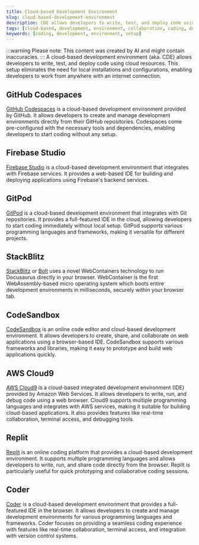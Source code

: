 ```yaml
---
title: Cloud-based Development Environment
slug: cloud-based-development-environment
description: CDE allows developers to write, test, and deploy code using cloud resources
tags: [cloud-based, development, environment, collaboration, coding, development, environment, setup]
keywords: [coding, development, environment, setup]
---
```

:::warning
Please note: This content was created by AI and might contain inaccuracies.
:::
A cloud-based development environment (aka. CDE) allows developers to write, test, and deploy code using cloud resources.
This setup eliminates the need for local installations and configurations, enabling developers to work from anywhere with an internet connection.

## GitHub Codespaces
[GitHub Codespaces](https://github.com/features/codespaces) is a cloud-based development environment provided by GitHub.
It allows developers to create and manage development environments directly from their GitHub repositories.
Codespaces come pre-configured with the necessary tools and dependencies, enabling developers to start coding without any setup.    

## Firebase Studio
[Firebase Studio](https://firebase.google.com/products/studio) is a cloud-based development environment
that integrates with Firebase services.
It provides a web-based IDE for building and deploying applications using Firebase's backend services.  

## GitPod
[GitPod](https://www.gitpod.io/) is a cloud-based development environment that integrates with Git repositories.
It provides a full-featured IDE in the cloud, allowing developers to start coding immediately without local setup.
GitPod supports various programming languages and frameworks, making it versatile for different projects.  

## StackBlitz
[StackBlitz](https://stackblitz.com/) or [Bolt](https://bolt.new/) uses a novel WebContainers technology to run Docusaurus directly in your browser. WebContainer is the first WebAssembly-based micro operating system which boots entire development environments in milliseconds, securely within your browser tab.  

## CodeSandbox
[CodeSandbox](https://codesandbox.io/) is an online code editor and cloud-based development environment.
It allows developers to create, share, and collaborate on web applications using a browser-based IDE.
CodeSandbox supports various frameworks and libraries, making it easy to prototype and build web applications quickly.  

## AWS Cloud9
[AWS Cloud9](https://aws.amazon.com/cloud9/) is a cloud-based integrated development environment (IDE) provided by Amazon Web Services.
It allows developers to write, run, and debug code using a web browser.
Cloud9 supports multiple programming languages and integrates with AWS services, making it suitable for building cloud-based applications.
It also provides features like real-time collaboration, terminal access, and debugging tools.   

## Replit
[Replit](https://replit.com/) is an online coding platform that provides a cloud-based development environment.
It supports multiple programming languages and allows developers to write, run, and share code directly from the browser.
Replit is particularly useful for quick prototyping and collaborative coding sessions.  

## Coder
[Coder](https://coder.com/) is a cloud-based development environment that provides a full-featured IDE in the browser.
It allows developers to create and manage development environments for various programming languages and frameworks.
Coder focuses on providing a seamless coding experience with features like real-time collaboration, terminal access, and integration with version control systems.  
